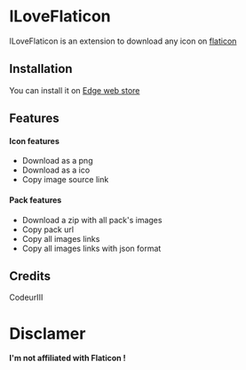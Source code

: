 # ILoveFlaticon

ILoveFlaticon is an extension to download any icon on [flaticon](https://flaticon.com)

## Installation

You can install it on [Edge web store](https://microsoftedge.microsoft.com/addons/detail/i-love-flaticon/cgkdlfeppemkncmeiekennmdgdbbapnd)

## Features

#### Icon features
- Download as a png
- Download as a ico
- Copy image source link

#### Pack features
- Download a zip with all pack's images
- Copy pack url
- Copy all images links
- Copy all images links with json format

## Credits

CodeurIII

# Disclamer

**I'm not affiliated with Flaticon !**
